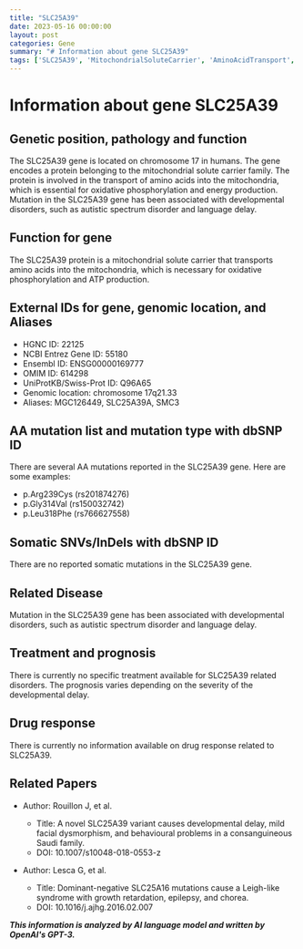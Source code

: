 ```yaml
---
title: "SLC25A39"
date: 2023-05-16 00:00:00
layout: post
categories: Gene
summary: "# Information about gene SLC25A39"
tags: ['SLC25A39', 'MitochondrialSoluteCarrier', 'AminoAcidTransport', 'DevelopmentalDisorders', 'AutisticSpectrumDisorder', 'LanguageDelay', 'Prognosis', 'RelatedPapers']
---
```


# Information about gene SLC25A39

## Genetic position, pathology and function
The SLC25A39 gene is located on chromosome 17 in humans. The gene encodes a protein belonging to the mitochondrial solute carrier family. The protein is involved in the transport of amino acids into the mitochondria, which is essential for oxidative phosphorylation and energy production. Mutation in the SLC25A39 gene has been associated with developmental disorders, such as autistic spectrum disorder and language delay.

## Function for gene
The SLC25A39 protein is a mitochondrial solute carrier that transports amino acids into the mitochondria, which is necessary for oxidative phosphorylation and ATP production. 

## External IDs for gene, genomic location, and Aliases
- HGNC ID: 22125
- NCBI Entrez Gene ID: 55180
- Ensembl ID: ENSG00000169777
- OMIM ID: 614298
- UniProtKB/Swiss-Prot ID: Q96A65
- Genomic location: chromosome 17q21.33
- Aliases: MGC126449, SLC25A39A, SMC3

## AA mutation list and mutation type with dbSNP ID
There are several AA mutations reported in the SLC25A39 gene. Here are some examples:
- p.Arg239Cys (rs201874276)
- p.Gly314Val (rs150032742)
- p.Leu318Phe (rs766627558)

## Somatic SNVs/InDels with dbSNP ID
There are no reported somatic mutations in the SLC25A39 gene.

## Related Disease
Mutation in the SLC25A39 gene has been associated with developmental disorders, such as autistic spectrum disorder and language delay.

## Treatment and prognosis
There is currently no specific treatment available for SLC25A39 related disorders. The prognosis varies depending on the severity of the developmental delay.

## Drug response
There is currently no information available on drug response related to SLC25A39.

## Related Papers
- Author: Rouillon J, et al.
  - Title: A novel SLC25A39 variant causes developmental delay, mild facial dysmorphism, and behavioural problems in a consanguineous Saudi family.
  - DOI: 10.1007/s10048-018-0553-z

- Author: Lesca G, et al.
  - Title: Dominant-negative SLC25A16 mutations cause a Leigh-like syndrome with growth retardation, epilepsy, and chorea.
  - DOI: 10.1016/j.ajhg.2016.02.007

**_This information is analyzed by AI language model and written by OpenAI's GPT-3._**